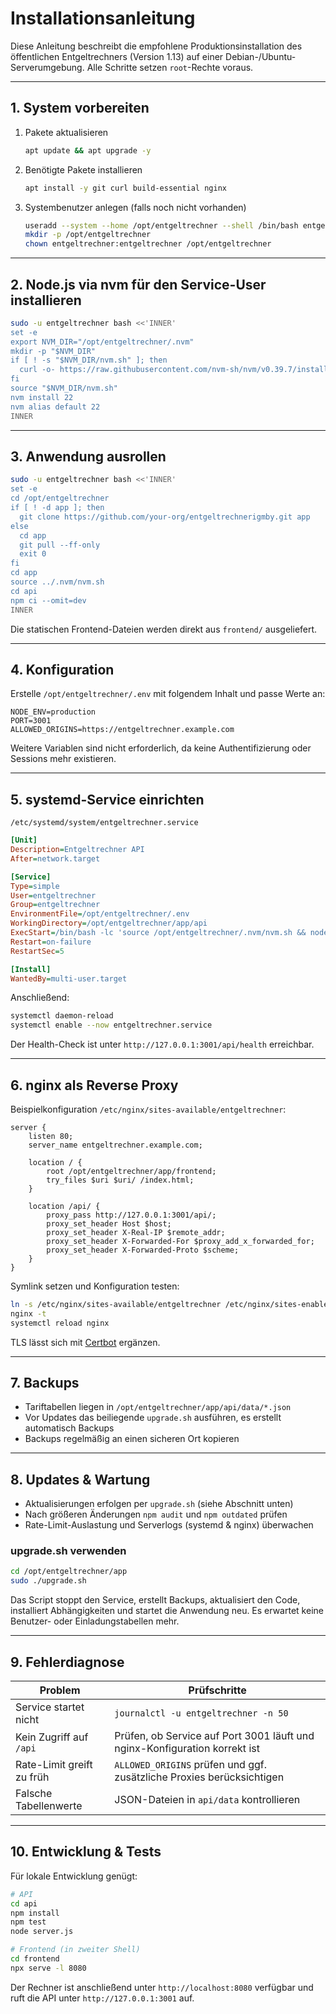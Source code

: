 # Installationsanleitung

Diese Anleitung beschreibt die empfohlene Produktionsinstallation des öffentlichen Entgeltrechners (Version 1.13) auf einer Debian-/Ubuntu-Serverumgebung. Alle Schritte setzen `root`-Rechte voraus.

---

## 1. System vorbereiten

1. Pakete aktualisieren
   ```bash
   apt update && apt upgrade -y
   ```
2. Benötigte Pakete installieren
   ```bash
   apt install -y git curl build-essential nginx
   ```
3. Systembenutzer anlegen (falls noch nicht vorhanden)
   ```bash
   useradd --system --home /opt/entgeltrechner --shell /bin/bash entgeltrechner || true
   mkdir -p /opt/entgeltrechner
   chown entgeltrechner:entgeltrechner /opt/entgeltrechner
   ```

---

## 2. Node.js via nvm für den Service-User installieren

```bash
sudo -u entgeltrechner bash <<'INNER'
set -e
export NVM_DIR="/opt/entgeltrechner/.nvm"
mkdir -p "$NVM_DIR"
if [ ! -s "$NVM_DIR/nvm.sh" ]; then
  curl -o- https://raw.githubusercontent.com/nvm-sh/nvm/v0.39.7/install.sh | bash
fi
source "$NVM_DIR/nvm.sh"
nvm install 22
nvm alias default 22
INNER
```

---

## 3. Anwendung ausrollen

```bash
sudo -u entgeltrechner bash <<'INNER'
set -e
cd /opt/entgeltrechner
if [ ! -d app ]; then
  git clone https://github.com/your-org/entgeltrechnerigmby.git app
else
  cd app
  git pull --ff-only
  exit 0
fi
cd app
source ../.nvm/nvm.sh
cd api
npm ci --omit=dev
INNER
```

Die statischen Frontend-Dateien werden direkt aus `frontend/` ausgeliefert.

---

## 4. Konfiguration

Erstelle `/opt/entgeltrechner/.env` mit folgendem Inhalt und passe Werte an:

```dotenv
NODE_ENV=production
PORT=3001
ALLOWED_ORIGINS=https://entgeltrechner.example.com
```

Weitere Variablen sind nicht erforderlich, da keine Authentifizierung oder Sessions mehr existieren.

---

## 5. systemd-Service einrichten

`/etc/systemd/system/entgeltrechner.service`

```ini
[Unit]
Description=Entgeltrechner API
After=network.target

[Service]
Type=simple
User=entgeltrechner
Group=entgeltrechner
EnvironmentFile=/opt/entgeltrechner/.env
WorkingDirectory=/opt/entgeltrechner/app/api
ExecStart=/bin/bash -lc 'source /opt/entgeltrechner/.nvm/nvm.sh && node server.js'
Restart=on-failure
RestartSec=5

[Install]
WantedBy=multi-user.target
```

Anschließend:
```bash
systemctl daemon-reload
systemctl enable --now entgeltrechner.service
```

Der Health-Check ist unter `http://127.0.0.1:3001/api/health` erreichbar.

---

## 6. nginx als Reverse Proxy

Beispielkonfiguration `/etc/nginx/sites-available/entgeltrechner`:

```nginx
server {
    listen 80;
    server_name entgeltrechner.example.com;

    location / {
        root /opt/entgeltrechner/app/frontend;
        try_files $uri $uri/ /index.html;
    }

    location /api/ {
        proxy_pass http://127.0.0.1:3001/api/;
        proxy_set_header Host $host;
        proxy_set_header X-Real-IP $remote_addr;
        proxy_set_header X-Forwarded-For $proxy_add_x_forwarded_for;
        proxy_set_header X-Forwarded-Proto $scheme;
    }
}
```

Symlink setzen und Konfiguration testen:
```bash
ln -s /etc/nginx/sites-available/entgeltrechner /etc/nginx/sites-enabled/entgeltrechner
nginx -t
systemctl reload nginx
```

TLS lässt sich mit [Certbot](https://certbot.eff.org/) ergänzen.

---

## 7. Backups

- Tariftabellen liegen in `/opt/entgeltrechner/app/api/data/*.json`
- Vor Updates das beiliegende `upgrade.sh` ausführen, es erstellt automatisch Backups
- Backups regelmäßig an einen sicheren Ort kopieren

---

## 8. Updates & Wartung

- Aktualisierungen erfolgen per `upgrade.sh` (siehe Abschnitt unten)
- Nach größeren Änderungen `npm audit` und `npm outdated` prüfen
- Rate-Limit-Auslastung und Serverlogs (systemd & nginx) überwachen

### upgrade.sh verwenden

```bash
cd /opt/entgeltrechner/app
sudo ./upgrade.sh
```

Das Script stoppt den Service, erstellt Backups, aktualisiert den Code, installiert Abhängigkeiten und startet die Anwendung neu. Es erwartet keine Benutzer- oder Einladungstabellen mehr.

---

## 9. Fehlerdiagnose

| Problem | Prüfschritte |
| --- | --- |
| Service startet nicht | `journalctl -u entgeltrechner -n 50` |
| Kein Zugriff auf `/api` | Prüfen, ob Service auf Port 3001 läuft und nginx-Konfiguration korrekt ist |
| Rate-Limit greift zu früh | `ALLOWED_ORIGINS` prüfen und ggf. zusätzliche Proxies berücksichtigen |
| Falsche Tabellenwerte | JSON-Dateien in `api/data` kontrollieren |

---

## 10. Entwicklung & Tests

Für lokale Entwicklung genügt:
```bash
# API
cd api
npm install
npm test
node server.js

# Frontend (in zweiter Shell)
cd frontend
npx serve -l 8080
```

Der Rechner ist anschließend unter `http://localhost:8080` verfügbar und ruft die API unter `http://127.0.0.1:3001` auf.


